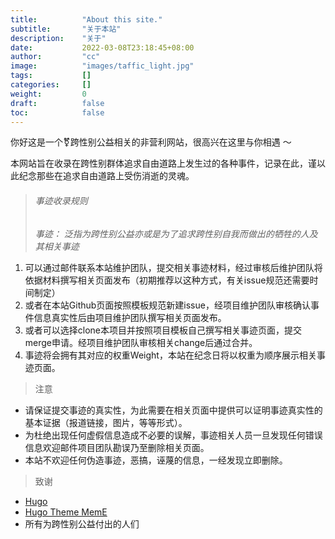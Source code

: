 ```yaml
---
title:          "About this site."
subtitle:       "关于本站"
description:    "关于"
date:           2022-03-08T23:18:45+08:00
author:         "cc"
image:          "images/taffic_light.jpg"
tags:           []
categories:     []
weight:         0
draft:          false
toc:            false
---
```

你好这是一个⚧跨性别公益相关的非营利网站，很高兴在这里与你相遇 ～

本网站旨在收录在跨性别群体追求自由道路上发生过的各种事件，记录在此，谨以此纪念那些在追求自由道路上受伤消逝的灵魂。

> ###### 事迹收录规则
> _事迹： 泛指为跨性别公益亦或是为了追求跨性别自我而做出的牺牲的人及其相关事迹_
1. 可以通过邮件联系本站维护团队，提交相关事迹材料，经过审核后维护团队将依据材料撰写相关页面发布（初期推荐以这种方式，有关issue规范还需要时间制定）
2. 或者在本站Github页面按照模板规范新建issue，经项目维护团队审核确认事件信息真实性后由项目维护团队撰写相关页面发布。
3. 或者可以选择clone本项目并按照项目模板自己撰写相关事迹页面，提交merge申请。经项目维护团队审核相关change后通过合并。 
4. 事迹将会拥有其对应的权重Weight，本站在纪念日将以权重为顺序展示相关事迹页面。

> 注意
* 请保证提交事迹的真实性，为此需要在相关页面中提供可以证明事迹真实性的基本证据（报道链接，图片，等等形式）。
* 为杜绝出现任何虚假信息造成不必要的误解，事迹相关人员一旦发现任何错误信息欢迎邮件项目团队勘误乃至删除相关页面。
* 本站不欢迎任何伪造事迹，恶搞，诬蔑的信息，一经发现立即删除。

> 致谢
* [Hugo](https://gohugo.io/)
* [Hugo Theme MemE](https://github.com/reuixiy/hugo-theme-meme)
* 所有为跨性别公益付出的人们